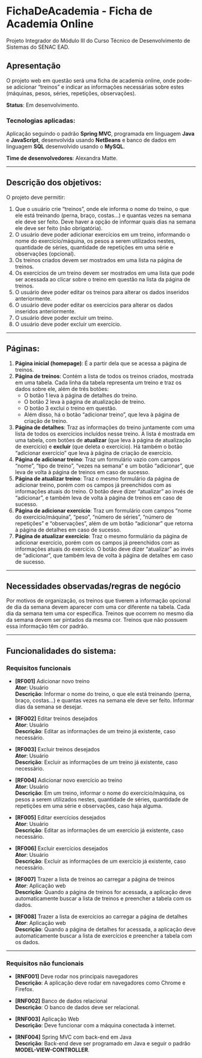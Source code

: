 # FichaDeAcademia - Ficha de Academia Online
Projeto Integrador do Módulo III do Curso Técnico de Desenvolvimento de Sistemas do SENAC EAD.

## Apresentação

O projeto web em questão será uma ficha de academia online, onde pode-se adicionar “treinos” e indicar as informações necessárias sobre estes (máquinas, pesos, séries, repetições, observações).

**Status**: Em desenvolvimento.

### Tecnologias aplicadas:

Aplicação seguindo o padrão **Spring MVC**, programada em linguagem **Java** e **JavaScript**, desenvolvida usando **NetBeans** e banco de dados em linguagem **SQL** desenvolvido usando o **MySQL**. 

**Time de desenvolvedores**: Alexandra Matte.

---

## Descrição dos objetivos:

O projeto deve permitir:

1. Que o usuário crie “treinos”, onde ele informa o nome do treino, o que ele está treinando (perna, braço, costas...) e quantas vezes na semana ele deve ser feito. Deve haver a opção de informar quais dias na semana ele deve ser feito (não obrigatória).
2. O usuário deve poder adicionar exercícios em um treino, informando o nome do exercício/máquina, os pesos a serem utilizados nestes, quantidade de séries, quantidade de repetições em uma série e observações (opcional). 
3. Os treinos criados devem ser mostrados em uma lista na página de treinos.
4. Os exercícios de um treino devem ser mostrados em uma lista que pode ser acessada ao clicar sobre o treino em questão na lista da página de treinos. 
5. O usuário deve poder editar os treinos para alterar os dados inseridos anteriormente. 
6. O usuário deve poder editar os exercícios para alterar os dados inseridos anteriormente. 
7. O usuário deve poder excluir um treino.
8. O usuário deve poder excluir um exercício.

---

## Páginas:

1. **Página inicial (homepage)**: É a partir dela que se acessa a página de treinos.
2. **Página de treinos**: Contém a lista de todos os treinos criados, mostrada em uma tabela. Cada linha da tabela representa um treino e traz os dados sobre ele, além de três botões:
   - O botão 1 leva à página de detalhes do treino.
   - O botão 2 leva à página de atualização de treino.
   - O botão 3 exclui o treino em questão.
   - Além disso, há o botão “adicionar treino”, que leva à página de criação de treino.
3. **Página de detalhes**: Traz as informações do treino juntamente com uma lista de todos os exercícios incluídos nesse treino. A lista é mostrada em uma tabela, com botões de **atualizar** (que leva à página de atualização de exercício) e **excluir** (que deleta o exercício). Há também o botão “adicionar exercício” que leva à página de criação de exercício. 
4. **Página de adicionar treino**: Traz um formulário vazio com campos “nome”, “tipo de treino”, “vezes na semana” e um botão “adicionar”, que leva de volta à página de treinos em caso de sucesso.
5. **Página de atualizar treino**: Traz o mesmo formulário da página de adicionar treino, porém com os campos já preenchidos com as informações atuais do treino. O botão deve dizer “atualizar” ao invés de “adicionar”, e também leva de volta à página de treinos em caso de sucesso.
6. **Página de adicionar exercício**: Traz um formulário com campos “nome do exercício/máquina”, “peso”, “número de séries”, “número de repetições” e “observações”, além de um botão “adicionar” que retorna à página de detalhes em caso de sucesso.
7. **Página de atualizar exercício**: Traz o mesmo formulário da página de adicionar exercício, porém com os campos já preenchidos com as informações atuais do exercício. O botão deve dizer “atualizar” ao invés de “adicionar”, que também leva de volta à página de detalhes em caso de sucesso.

---

## Necessidades observadas/regras de negócio

Por motivos de organização, os treinos que tiverem a informação opcional de dia da semana devem aparecer com uma cor diferente na tabela. Cada dia da semana tem uma cor específica. Treinos que ocorrem no mesmo dia da semana devem ser pintados da mesma cor. Treinos que não possuem essa informação têm cor padrão.

---

## Funcionalidades do sistema:

### Requisitos funcionais

- **[RF001]** Adicionar novo treino  
  **Ator**: Usuário  
  **Descrição**: Informar o nome do treino, o que ele está treinando (perna, braço, costas...) e quantas vezes na semana ele deve ser feito. Informar dias da semana se desejar.

- **[RF002]** Editar treinos desejados  
  **Ator**: Usuário  
  **Descrição**: Editar as informações de um treino já existente, caso necessário.

- **[RF003]** Excluir treinos desejados  
  **Ator**: Usuário  
  **Descrição**: Excluir as informações de um treino já existente, caso necessário.

- **[RF004]** Adicionar novo exercício ao treino  
  **Ator**: Usuário  
  **Descrição**: Em um treino, informar o nome do exercício/máquina, os pesos a serem utilizados nestes, quantidade de séries, quantidade de repetições em uma série e observações, caso haja alguma.

- **[RF005]** Editar exercícios desejados  
  **Ator**: Usuário  
  **Descrição**: Editar as informações de um exercício já existente, caso necessário.

- **[RF006]** Excluir exercícios desejados  
  **Ator**: Usuário  
  **Descrição**: Excluir as informações de um exercício já existente, caso necessário.

- **[RF007]** Trazer a lista de treinos ao carregar a página de treinos  
  **Ator**: Aplicação web  
  **Descrição**: Quando a página de treinos for acessada, a aplicação deve automaticamente buscar a lista de treinos e preencher a tabela com os dados.

- **[RF008]** Trazer a lista de exercícios ao carregar a página de detalhes  
  **Ator**: Aplicação web  
  **Descrição**: Quando a página de detalhes for acessada, a aplicação deve automaticamente buscar a lista de exercícios e preencher a tabela com os dados.

---

### Requisitos não funcionais

- **[RNF001]** Deve rodar nos principais navegadores  
  **Descrição**: A aplicação deve rodar em navegadores como Chrome e Firefox.

- **[RNF002]** Banco de dados relacional  
  **Descrição**: O banco de dados deve ser relacional.

- **[RNF003]** Aplicação Web  
  **Descrição**: Deve funcionar com a máquina conectada à internet.

- **[RNF004]** Spring MVC com back-end em Java  
  **Descrição**: Back-end deve ser programado em Java e seguir o padrão **MODEL-VIEW-CONTROLLER**.

